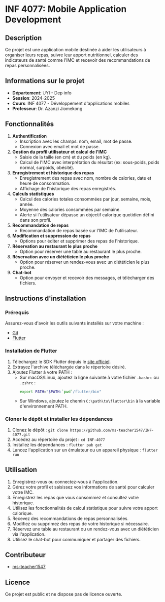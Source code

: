 
# INF 4077: Mobile Application Development

## Description
Ce projet est une application mobile destinée à aider les utilisateurs à organiser leurs repas, suivre leur apport nutritionnel, calculer des indicateurs de santé comme l'IMC et recevoir des recommandations de repas personnalisées.

## Informations sur le projet
- **Département**: UYI - Dep info
- **Session**: 2024-2025
- **Cours**: INF 4077 - Développement d'applications mobiles
- **Professeur**: Dr. Azanzi Jiomekong

## Fonctionnalités
1. **Authentification**
    - Inscription avec les champs: nom, email, mot de passe.
    - Connexion avec email et mot de passe.
2. **Gestion du profil utilisateur et calcul de l'IMC**
    - Saisie de la taille (en cm) et du poids (en kg).
    - Calcul de l'IMC avec interprétation du résultat (ex: sous-poids, poids normal, surpoids, obésité).
3. **Enregistrement et historique des repas**
    - Enregistrement des repas avec nom, nombre de calories, date et heure de consommation.
    - Affichage de l'historique des repas enregistrés.
4. **Calculs statistiques**
    - Calcul des calories totales consommées par jour, semaine, mois, année.
    - Moyenne des calories consommées par semaine.
    - Alerte si l'utilisateur dépasse un objectif calorique quotidien défini dans son profil.
5. **Recommandation de repas**
    - Recommandation de repas basée sur l'IMC de l'utilisateur.
6. **Modification et suppression de repas**
    - Options pour éditer et supprimer des repas de l'historique.
7. **Réservation au restaurant le plus proche**
    - Option pour réserver une table au restaurant le plus proche.
8. **Réservation avec un diététicien le plus proche**
    - Option pour réserver un rendez-vous avec un diététicien le plus proche.
9. **Chat-bot**
    - Option pour envoyer et recevoir des messages, et télécharger des fichiers.

## Instructions d'installation

### Prérequis
Assurez-vous d'avoir les outils suivants installés sur votre machine :
- [Git](https://git-scm.com/)
- [Flutter](https://flutter.dev/docs/get-started/install)

### Installation de Flutter
1. Téléchargez le SDK Flutter depuis le [site officiel](https://flutter.dev/docs/get-started/install).
2. Extrayez l'archive téléchargée dans le répertoire désiré.
3. Ajoutez Flutter à votre PATH :
    - Sur macOS/Linux, ajoutez la ligne suivante à votre fichier `.bashrc` ou `.zshrc` :
      ```sh
      export PATH="$PATH:`pwd`/flutter/bin"
      ```
    - Sur Windows, ajoutez le chemin `C:\path\to\flutter\bin` à la variable d'environnement PATH.

### Cloner le dépôt et installer les dépendances
1. Clonez le dépôt : `git clone https://github.com/ms-teacher1547/INF-4077.git`
2. Accédez au répertoire du projet : `cd INF-4077`
3. Installez les dépendances : `flutter pub get`
4. Lancez l'application sur un émulateur ou un appareil physique : `flutter run`

## Utilisation
1. Enregistrez-vous ou connectez-vous à l'application.
2. Gérez votre profil et saisissez vos informations de santé pour calculer votre IMC.
3. Enregistrez les repas que vous consommez et consultez votre historique.
4. Utilisez les fonctionnalités de calcul statistique pour suivre votre apport calorique.
5. Recevez des recommandations de repas personnalisées.
6. Modifiez ou supprimez des repas de votre historique si nécessaire.
7. Réservez une table au restaurant ou un rendez-vous avec un diététicien via l'application.
8. Utilisez le chat-bot pour communiquer et partager des fichiers.

## Contributeur
- [ms-teacher1547](https://github.com/ms-teacher1547)

## Licence
Ce projet est public et ne dispose pas de licence ouverte.

